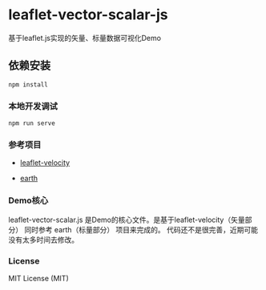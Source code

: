 # leaflet-vector-scalar-js

基于leaflet.js实现的矢量、标量数据可视化Demo

## 依赖安装
```
npm install
```

### 本地开发调试
```
npm run serve
```
### 参考项目

+ [leaflet-velocity](https://github.com/danwild/leaflet-velocity)

+ [earth](https://github.com/cambecc/earth)

### Demo核心

leaflet-vector-scalar.js 是Demo的核心文件。是基于leaflet-velocity（矢量部分） 同时参考 earth（标量部分） 项目来完成的。
代码还不是很完善，近期可能没有太多时间去修改。

### License
MIT License (MIT)



